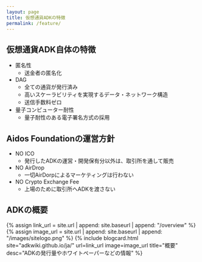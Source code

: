 ```yaml
---
layout: page
title: 仮想通貨ADKの特徴
permalink: /feature/
---
```


<!-- TODO 現在（Step1）と、次期バージョン(step2)の違いがわかるように表現する必要あり -->

## 仮想通貨ADK自体の特徴
- 匿名性
    - 送金者の匿名化
- DAG
    - 全ての通貨が発行済み
    - 高いスケーラビリティを実現するデータ・ネットワーク構造
    - 送信手数料ゼロ
- 量子コンピューター耐性
    - 量子耐性のある電子署名方式の採用

## Aidos Foundationの運営方針
- NO ICO
    - 発行したADKの運営・開発保有分以外は、取引所を通して販売
- NO AirDrop
    - 一切AirDorpによるマーケティングは行わない
- NO Crypto Exchange Fee
    - 上場のために取引所へADKを渡さない

## ADKの概要

{% assign link_url = site.url | append: site.baseurl | append: "/overview" %}
{% assign image_url = site.url | append: site.baseurl | append: "/images/sitelogo.png" %}
{% include blogcard.html site="adkwiki.github.io/ja/" url=link_url image=image_url title="概要" desc="ADKの発行量やホワイトペーパーなどの情報" %}
